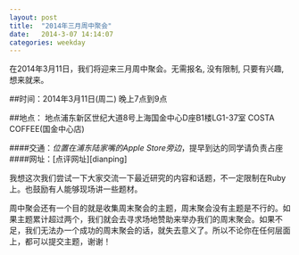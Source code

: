 ```yaml
---
layout: post
title:  "2014年三月周中聚会"
date:   2014-3-07 14:14:07
categories: weekday
---
```


在2014年3月11日，我们将迎来三月周中聚会。无需报名, 没有限制, 只要有兴趣, 想来就来。

##时间：2014年3月11日(周二) 晚上7点到9点

##地点： 地点浦东新区世纪大道8号上海国金中心D座B1楼LG1-37室 COSTA COFFEE(国金中心店)

####交通：*位置在浦东陆家嘴的Apple Store旁边*，提早到达的同学请负责占座
####网址：[点评网址][dianping]

我想这次我们尝试一下大家交流一下最近研究的内容和话题，不一定限制在Ruby上。也鼓励有人能够现场讲一些题材。

周中聚会还有一个目的就是收集周末聚会的主题，周末聚会没有主题是不行的。如果主题累计超过两个，我们就会去寻求场地赞助来举办我们的周末聚会。如果不足，我们无法办一个成功的周末聚会的话，就失去意义了。所以不论你在任何层面上，都可以提交主题，谢谢！